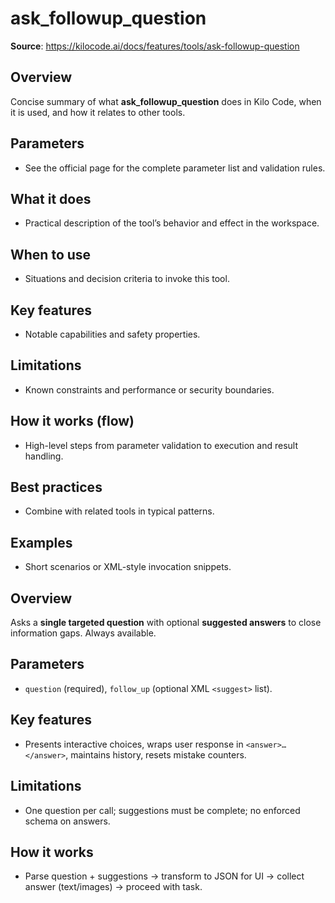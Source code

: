 # ask_followup_question

**Source**: https://kilocode.ai/docs/features/tools/ask-followup-question

## Overview
Concise summary of what **ask_followup_question** does in Kilo Code, when it is used, and how it relates to other tools.

## Parameters
- See the official page for the complete parameter list and validation rules.

## What it does
- Practical description of the tool’s behavior and effect in the workspace.

## When to use
- Situations and decision criteria to invoke this tool.

## Key features
- Notable capabilities and safety properties.

## Limitations
- Known constraints and performance or security boundaries.

## How it works (flow)
- High-level steps from parameter validation to execution and result handling.

## Best practices
- Combine with related tools in typical patterns.

## Examples
- Short scenarios or XML-style invocation snippets.

## Overview
Asks a **single targeted question** with optional **suggested answers** to close information gaps. Always available.

## Parameters
- `question` (required), `follow_up` (optional XML `<suggest>` list).

## Key features
- Presents interactive choices, wraps user response in `<answer>…</answer>`, maintains history, resets mistake counters.

## Limitations
- One question per call; suggestions must be complete; no enforced schema on answers.

## How it works
- Parse question + suggestions → transform to JSON for UI → collect answer (text/images) → proceed with task.
